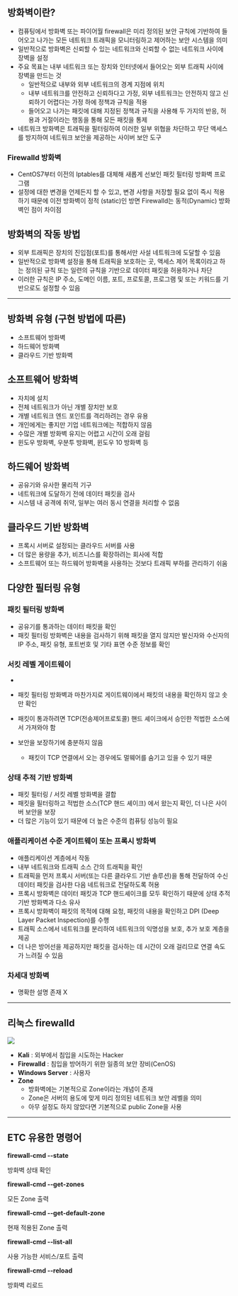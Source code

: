 ## 방화벽이란?

- 컴퓨팅에서 방화벽 또는 파이어월 firewall은 미리 정의된 보안 규칙에 기반하여 들어오고 나가는 모든 네트워크 트래픽을 모니터링하고 제어하는 보안 시스템을 의미
- 일반적으로 방화벽은 신뢰할 수 있는 네트워크와 신뢰할 수 없는 네트워크 사이에 장벽을 설정
- 주요 목표는 내부 네트워크 또는 장치와 인터넷에서 들어오는 외부 트래픽 사이에 장벽을 만드는 것
    - 일반적으로 내부와 외부 네트워크의 경계 지점에 위치
    - 내부 네트워크를 안전하고 신뢰하다고 가정, 외부 네트워크는 안전하지 않고 신뢰하기 어렵다는 가정 하에 정책과 규칙을 적용
    - 들어오고 나가는 패킷에 대해 지정된 정책과 규칙을 사용해 두 가지의 반응, 허용과 거절이라는 행동을 통해 모든 패킷을 통제
- 네트워크 방화벽은 트래픽을 필터링하여 이러한 일부 위협을 차단하고 무단 액세스를 방지하여 네트워크 보안을 제공하는 사이버 보안 도구

### Firewalld 방화벽

- CentOS7부터 이전의 Iptables를 대체해 새롭게 선보인 패킷 필터링 방화벽 프로그램
- 설정에 대한 변경을 언제든지 할 수 있고, 변경 사항을 저장할 필요 없이 즉시 적용하기 때문에 이전 방화벽이 정적 (static)인 방면 Firewalld는 동적(Dynamic) 방화벽인 점이 차이점

## 방화벽의 작동 방법

- 외부 트래픽은 장치의 진입점(포트)를 통해서만 사설 네트워크에 도달할 수 있음
- 일반적으로 방화벽 설정을 통해 트래픽을 보호하는 곳, 액세스 제어 목록이라고 하는 정의된 규칙 또는 일련의 규칙을 기반으로 데이터 패킷을 허용하거나 차단
- 이러한 규칙은 IP 주소, 도메인 이름, 포트, 프로토콜, 프로그램 및 또는 키워드를 기반으로도 설정할 수 있음

---

## 방화벽 유형 (구현 방법에 따른)

- 소프트웨어 방화벽
- 하드웨어 방화벽
- 클라우드 기반 방화벽

## 소프트웨어 방화벽

- 자치에 설치
- 전체 네트워크가 아닌 개별 장치만 보호
- 개별 네트워크 엔드 포인트를 격리하려는 경우 유용
- 개인에게는 좋지만 기업 네트워크에는 적합하지 않음
- 수많은 개별 방화벽 유지는 어렵고 시간이 오래 걸림
- 윈도우 방화벽, 우분투 방화벽, 윈도우 10 방화벽 등

## 하드웨어 방화벽

- 공유기와 유사한 물리적 기구
- 네트워크에 도달하기 전에 데이터 패킷을 검사
- 시스템 내 공격에 취약, 일부는 여러 동시 연결을 처리할 수 없음

## 클라우드 기반 방화벽

- 프록시 서버로 설정되는 클라우드 서버를 사용
- 더 많은 용량을 추가, 비즈니스를 확장하려는 회사에 적합
- 소프트웨어 또는 하드웨어 방화벽을 사용하는 것보다 트래픽 부하를 관리하기 쉬움

## 다양한 필터링 유형

### 패킷 필터링 방화벽

- 공유기를 통과하는 데이터 패킷을 확인
- 패킷 필터링 방화벽은 내용을 검사하기 위해 패킷을 열지 않지만 발신자와 수신자의 IP 주소, 패킷 유형, 포트번호 및 기타 표면 수준 정보를 확인

### 서킷 레벨 게이트웨이

-

- 패킷 필터링 방화벽과 마찬가지로 게이트웨이에서 패킷의 내용을 확인하지 않고 솟만 확인
- 패킷이 통과하려면 TCP(전송제어프로토콜) 핸드 셰이크에서 승인한 적법한 소스에서 가져와야 함
- 보안을 보장하기에 충분하지 않음
    - 패킷이 TCP 연결에서 오는 경우에도 멀웨어를 숨기고 있을 수 있기 때문

### 상태 추적 기반 방화벽

- 패킷 필터링 / 서킷 레벨 방화벽을 결합
- 패킷을 필터링하고 적법한 소스(TCP 핸드 셰이크) 에서 왔는지 확인, 더 나은 사이버 보안을 보장
- 더 많은 기능이 있기 때문에 더 높은 수준의 컴퓨팅 성능이 필요

### 애플리케이션 수준 게이트웨이 또는 프록시 방화벽

- 애플리케이션 계층에서 작동
- 내부 네트워크와 트래픽 소스 간의 트래픽을 확인
- 트래픽을 먼저 프록시 서버(또는 다른 클라우드 기반 솔루션)을 통해 전달하여 수신 데이터 패킷을 검사한 다음 네트워크로 전달하도록 허용
- 프록시 방화벽은 데이터 패킷과 TCP 핸드셰이크를 모두 확인하기 때문에 상태 추적 기반 방화벽과 다소 유사
- 프록시 방화벽이 패킷의 목적에 대해 요청, 패킷의 내용을 확인하고 DPI (Deep Layer Packet Inspection)를 수행
- 트래픽 소스에서 네트워크를 분리하여 네트워크의 익명성을 보호, 추가 보호 계층을 제공
- 더 나은 방어선을 제공하지만 패킷을 검사하는 데 시간이 오래 걸리므로 연결 속도가 느려질 수 있음

### 차세대 방화벽

- 명확한 설명 존재 X

---

## 리눅스 firewalld

<img src ="https://file.notion.so/f/s/11a644e0-7f1e-4732-9b52-c8b86e69a1d9/image.png?id=e1a48f0a-12b2-4f8c-af34-624a6ef52d8d&table=block&spaceId=f7f5a27f-fb49-4dd8-8a47-1d1cb5901c61&expirationTimestamp=1682503290404&signature=aUMZ6LE8xJecKKaGjI6_OXqGqKKwXKAZrwMmiKlzCas&downloadName=image.png">

- **Kali** : 외부에서 침입을 시도하는 Hacker
- **Firewalld** : 침입을 방어하기 위한 일종의 보안 장비(CenOS)
- **Windows Server** : 사용자
- **Zone**
    - 방화벽에는 기본적으로 Zone이라는 개념이 존재
    - Zone은 서버의 용도에 맞게 미리 정의된 네트워크 보안 레벨을 의미
    - 아무 설정도 하지 않았다면 기본적으로 public Zone을 사용

---

## ETC 유용한 명령어

**firewall-cmd --state**

방화벽 상태 확인

**firewall-cmd --get-zones**

모든 Zone 출력

**firewall-cmd --get-default-zone**

현재 적용된 Zone 출력

**firewall-cmd --list-all**

사용 가능한 서비스/포트 출력

**firewall-cmd --reload**

방화벽 리로드